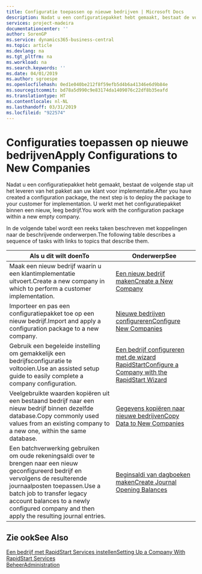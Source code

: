 ```yaml
---
title: Configuratie toepassen op nieuwe bedrijven | Microsoft Docs
description: Nadat u een configuratiepakket hebt gemaakt, bestaat de volgende stap uit het leveren van het pakket aan uw klant voor implementatie. U gebruikt de configuratie met een nieuw, leeg bedrijf.
services: project-madeira
documentationcenter: ''
author: SorenGP
ms.service: dynamics365-business-central
ms.topic: article
ms.devlang: na
ms.tgt_pltfrm: na
ms.workload: na
ms.search.keywords: ''
ms.date: 04/01/2019
ms.author: sgroespe
ms.openlocfilehash: 0ed1e040be212f8f59efb5d4b6a41346e6d9b84e
ms.sourcegitcommit: bd78a5d990c9e83174da1409076c22df8b35eafd
ms.translationtype: HT
ms.contentlocale: nl-NL
ms.lasthandoff: 03/31/2019
ms.locfileid: "922574"
---
```

# <a name="apply-configurations-to-new-companies"></a><span data-ttu-id="930a5-104">Configuraties toepassen op nieuwe bedrijven</span><span class="sxs-lookup"><span data-stu-id="930a5-104">Apply Configurations to New Companies</span></span>
<span data-ttu-id="930a5-105">Nadat u een configuratiepakket hebt gemaakt, bestaat de volgende stap uit het leveren van het pakket aan uw klant voor implementatie.</span><span class="sxs-lookup"><span data-stu-id="930a5-105">After you have created a configuration package, the next step is to deploy the package to your customer for implementation.</span></span> <span data-ttu-id="930a5-106">U werkt met het configuratiepakket binnen een nieuw, leeg bedrijf.</span><span class="sxs-lookup"><span data-stu-id="930a5-106">You work with the configuration package within a new empty company.</span></span>  

 <span data-ttu-id="930a5-107">In de volgende tabel wordt een reeks taken beschreven met koppelingen naar de beschrijvende onderwerpen.</span><span class="sxs-lookup"><span data-stu-id="930a5-107">The following table describes a sequence of tasks with links to topics that describe them.</span></span>

|<span data-ttu-id="930a5-108">**Als u dit wilt doen**</span><span class="sxs-lookup"><span data-stu-id="930a5-108">**To**</span></span>|<span data-ttu-id="930a5-109">**Onderwerp**</span><span class="sxs-lookup"><span data-stu-id="930a5-109">**See**</span></span>|  
|------------|-------------|  
|<span data-ttu-id="930a5-110">Maak een nieuw bedrijf waarin u een klantimplementatie uitvoert.</span><span class="sxs-lookup"><span data-stu-id="930a5-110">Create a new company in which to perform a customer implementation.</span></span>|[<span data-ttu-id="930a5-111">Een nieuw bedrijf maken</span><span class="sxs-lookup"><span data-stu-id="930a5-111">Create a New Company</span></span>](admin-how-to-create-a-new-company.md)|  
|<span data-ttu-id="930a5-112">Importeer en pas een configuratiepakket toe op een nieuw bedrijf.</span><span class="sxs-lookup"><span data-stu-id="930a5-112">Import and apply a configuration package to a new company.</span></span>|[<span data-ttu-id="930a5-113">Nieuwe bedrijven configureren</span><span class="sxs-lookup"><span data-stu-id="930a5-113">Configure New Companies</span></span>](admin-how-to-configure-new-companies.md)|  
|<span data-ttu-id="930a5-114">Gebruik een begeleide instelling om gemakkelijk een bedrijfsconfiguratie te voltooien.</span><span class="sxs-lookup"><span data-stu-id="930a5-114">Use an assisted setup guide to easily complete a company configuration.</span></span>|[<span data-ttu-id="930a5-115">Een bedrijf configureren met de wizard RapidStart</span><span class="sxs-lookup"><span data-stu-id="930a5-115">Configure a Company with the RapidStart Wizard</span></span>](admin-how-to-configure-a-company-with-the-rapidstart-wizard.md)|
|<span data-ttu-id="930a5-116">Veelgebruikte waarden kopiëren uit een bestaand bedrijf naar een nieuw bedrijf binnen dezelfde database.</span><span class="sxs-lookup"><span data-stu-id="930a5-116">Copy commonly used values from an existing company to a new one, within the same database.</span></span>|[<span data-ttu-id="930a5-117">Gegevens kopiëren naar nieuwe bedrijven</span><span class="sxs-lookup"><span data-stu-id="930a5-117">Copy Data to New Companies</span></span>](admin-how-to-copy-data-to-new-companies.md)|  
|<span data-ttu-id="930a5-118">Een batchverwerking gebruiken om oude rekeningsaldi over te brengen naar een nieuw geconfigureerd bedrijf en vervolgens de resulterende journaalposten toepassen.</span><span class="sxs-lookup"><span data-stu-id="930a5-118">Use a batch job to transfer legacy account balances to a newly configured company and then apply the resulting journal entries.</span></span>|[<span data-ttu-id="930a5-119">Beginsaldi van dagboeken maken</span><span class="sxs-lookup"><span data-stu-id="930a5-119">Create Journal Opening Balances</span></span>](admin-how-to-create-journal-opening-balances.md)|  

## <a name="see-also"></a><span data-ttu-id="930a5-120">Zie ook</span><span class="sxs-lookup"><span data-stu-id="930a5-120">See Also</span></span>  
[<span data-ttu-id="930a5-121">Een bedrijf met RapidStart Services instellen</span><span class="sxs-lookup"><span data-stu-id="930a5-121">Setting Up a Company With RapidStart Services</span></span>](admin-set-up-a-company-with-rapidstart.md)  
[<span data-ttu-id="930a5-122">Beheer</span><span class="sxs-lookup"><span data-stu-id="930a5-122">Administration</span></span>](admin-setup-and-administration.md)
